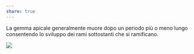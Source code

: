 ```yaml
---
share: true
---
```

La gemma apicale generalmente muore dopo un periodo più o meno lungo consentendo lo sviluppo dei rami sottostanti che si ramificano.

![](4b2b975a49e1900da24395463835c7f3_MD5%201.png)